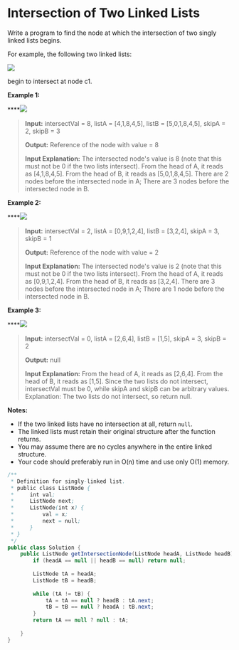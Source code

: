 # Intersection of Two Linked Lists

Write a program to find the node at which the intersection of two singly linked lists begins.

For example, the following two linked lists:

[![](https://assets.leetcode.com/uploads/2018/12/13/160_statement.png)](https://assets.leetcode.com/uploads/2018/12/13/160_statement.png)

begin to intersect at node c1.

**Example 1:**

\*\*\*\*[![](https://assets.leetcode.com/uploads/2018/12/13/160_example_1.png)](https://assets.leetcode.com/uploads/2018/12/13/160_example_1.png)

> **Input:** intersectVal = 8, listA = \[4,1,8,4,5\], listB = \[5,0,1,8,4,5\], skipA = 2, skipB = 3 
>
> **Output:** Reference of the node with value = 8 
>
> **Input Explanation:** The intersected node's value is 8 \(note that this must not be 0 if the two lists intersect\). From the head of A, it reads as \[4,1,8,4,5\]. From the head of B, it reads as \[5,0,1,8,4,5\]. There are 2 nodes before the intersected node in A; There are 3 nodes before the intersected node in B.

**Example 2:**

\*\*\*\*[![](https://assets.leetcode.com/uploads/2018/12/13/160_example_2.png)](https://assets.leetcode.com/uploads/2018/12/13/160_example_2.png)

> **Input:** intersectVal = 2, listA = \[0,9,1,2,4\], listB = \[3,2,4\], skipA = 3, skipB = 1 
>
> **Output:** Reference of the node with value = 2 
>
> **Input Explanation:** The intersected node's value is 2 \(note that this must not be 0 if the two lists intersect\). From the head of A, it reads as \[0,9,1,2,4\]. From the head of B, it reads as \[3,2,4\]. There are 3 nodes before the intersected node in A; There are 1 node before the intersected node in B.

**Example 3:**

\*\*\*\*[![](https://assets.leetcode.com/uploads/2018/12/13/160_example_3.png)](https://assets.leetcode.com/uploads/2018/12/13/160_example_3.png)

> **Input:** intersectVal = 0, listA = \[2,6,4\], listB = \[1,5\], skipA = 3, skipB = 2 
>
> **Output:** null 
>
> **Input Explanation:** From the head of A, it reads as \[2,6,4\]. From the head of B, it reads as \[1,5\]. Since the two lists do not intersect, intersectVal must be 0, while skipA and skipB can be arbitrary values. Explanation: The two lists do not intersect, so return null.

**Notes:**

* If the two linked lists have no intersection at all, return `null`.
* The linked lists must retain their original structure after the function returns.
* You may assume there are no cycles anywhere in the entire linked structure.
* Your code should preferably run in O\(n\) time and use only O\(1\) memory.

```java
/**
 * Definition for singly-linked list.
 * public class ListNode {
 *     int val;
 *     ListNode next;
 *     ListNode(int x) {
 *         val = x;
 *         next = null;
 *     }
 * }
 */
public class Solution {
    public ListNode getIntersectionNode(ListNode headA, ListNode headB) {
        if (headA == null || headB == null) return null;
        
        ListNode tA = headA;
        ListNode tB = headB;
        
        while (tA != tB) {
            tA = tA == null ? headB : tA.next;
            tB = tB == null ? headA : tB.next;
        }
        return tA == null ? null : tA;
        
    }
}
```

